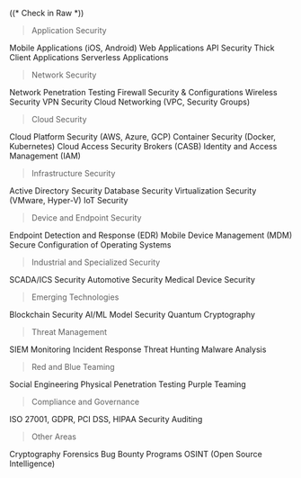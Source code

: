 ((* Check in Raw *))

> Application Security

Mobile Applications (iOS, Android)
Web Applications
API Security
Thick Client Applications
Serverless Applications


> Network Security

Network Penetration Testing
Firewall Security & Configurations
Wireless Security
VPN Security
Cloud Networking (VPC, Security Groups)


> Cloud Security

Cloud Platform Security (AWS, Azure, GCP)
Container Security (Docker, Kubernetes)
Cloud Access Security Brokers (CASB)
Identity and Access Management (IAM)


> Infrastructure Security

Active Directory Security
Database Security
Virtualization Security (VMware, Hyper-V)
IoT Security


> Device and Endpoint Security

Endpoint Detection and Response (EDR)
Mobile Device Management (MDM)
Secure Configuration of Operating Systems


> Industrial and Specialized Security

SCADA/ICS Security
Automotive Security
Medical Device Security


> Emerging Technologies

Blockchain Security
AI/ML Model Security
Quantum Cryptography


> Threat Management

SIEM Monitoring
Incident Response
Threat Hunting
Malware Analysis


> Red and Blue Teaming

Social Engineering
Physical Penetration Testing
Purple Teaming


> Compliance and Governance

ISO 27001, GDPR, PCI DSS, HIPAA
Security Auditing


> Other Areas

Cryptography
Forensics
Bug Bounty Programs
OSINT (Open Source Intelligence)
